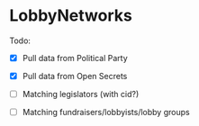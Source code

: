 # LobbyNetworksTodo:- [x] Pull data from Political Party- [x] Pull data from Open Secrets- [ ] Matching legislators (with cid?)- [ ] Matching fundraisers/lobbyists/lobby groups